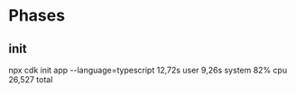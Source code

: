 # Phases

## init

npx cdk init app --language=typescript  12,72s user 9,26s system 82% cpu 26,527 total

